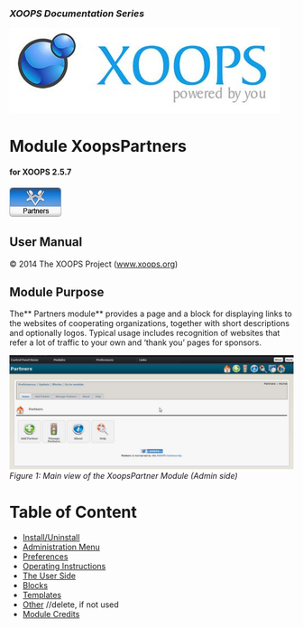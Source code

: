 ### _XOOPS Documentation Series_
![logoXoops.jpg](assets/logoXoops.jpg)

# Module XoopsPartners
#### for XOOPS 2.5.7
      
![logoModule.png](assets/logoModule.png)
  
## User Manual
 
© 2014 The XOOPS Project (www.xoops.org)   
  

## Module Purpose 

 
The** Partners module** provides a page and a block for displaying links to the websites of cooperating organizations, together with short descriptions and optionally logos. Typical usage includes recognition of websites that refer a lot of traffic to your own and ‘thank you’ pages for sponsors.

 
![image001.png](assets/img_3.jpg)  
*Figure 1: Main view of the XoopsPartner Module (Admin side)*

# Table of Content

* [Install/Uninstall](book/1install.md)
* [Administration Menu](book/2administration.md)
* [Preferences](book/3preferences.md)
* [Operating Instructions](book/4operations.md)
* [The User Side](book/5userside.md)
* [Blocks](book/6blocks.md)
* [Templates](book/7templates.md)
* [Other](book/8other.md) //delete, if not used
* [Module Credits](book/9credits.md)